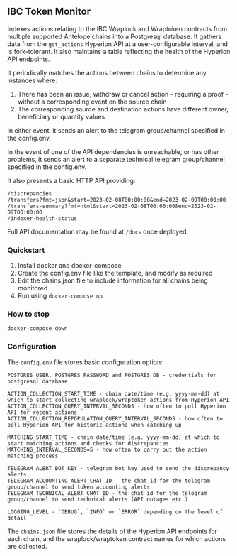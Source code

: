 ## IBC Token Monitor

Indexes actions relating to the IBC Wraplock and Wraptoken contracts from multiple supported Antelope chains into a Postgresql database. It gathers data from the `get_actions` Hyperion API at a user-configurable interval, and is fork-tolerant. It also maintains a table reflecting the health of the Hyperion API endpoints.

It periodically matches the actions between chains to determine any instances where:

1) There has been an issue, withdraw or cancel action - requiring a proof - without a corresponding event on the source chain
2) The corresponding source and destination actions have different owner, beneficiary or quantity values

In either event, it sends an alert to the telegram group/channel specified in the config.env.

In the event of one of the API dependencies is unreachable, or has other problems, it sends an alert to a separate technical telegram group/channel specified in the config.env.

It also presents a basic HTTP API providing:

```
/discrepancies
/transfers?fmt=json&start=2023-02-08T00:00:00&end=2023-02-09T00:00:00
/transfers-summary?fmt=html&start=2023-02-08T00:00:00&end=2023-02-09T00:00:00
/indexer-health-status
```

Full API documentation may be found at `/docs` once deployed.

### Quickstart

1) Install docker and docker-compose
2) Create the config.env file like the template, and modify as required
3) Edit the chains.json file to include information for all chains being monitored
4) Run using `docker-compose up`

### How to stop

`docker-compose down`

### Configuration

The `config.env`  file stores basic configuration option:

```
POSTGRES_USER, POSTGRES_PASSWORD and POSTGRES_DB - credentials for postgresql database

ACTION_COLLECTION_START_TIME - chain date/time (e.g. yyyy-mm-dd) at which to start collecting wraplock/wraptoken actions from Hyperion API
ACTION_COLLECTION_QUERY_INTERVAL_SECONDS - how often to poll Hyperion API for recent actions
ACTION_COLLECTION_REPOPULATION_QUERY_INTERVAL_SECONDS - how often to poll Hyperion API for historic actions when catching up

MATCHING_START_TIME - chain date/time (e.g. yyyy-mm-dd) at which to start matching actions and checks for discrepancies
MATCHING_INTERVAL_SECONDS=5 - how often to carry out the action matching process

TELEGRAM_ALERT_BOT_KEY - telegram bot key used to send the discrepancy alerts
TELEGRAM_ACCOUNTING_ALERT_CHAT_ID - the chat_id for the telegram group/channel to send token accounting alerts
TELEGRAM_TECHNICAL_ALERT_CHAT_ID - the chat_id for the telegram group/channel to send technical alerts (API outages etc.)

LOGGING_LEVEL - `DEBUG`, `INFO` or `ERROR` depending on the level of detail
```

The `chains.json` file stores the details of the Hyperion API endpoints for each chain, and the wraplock/wraptoken contract names for which actions are collected.
